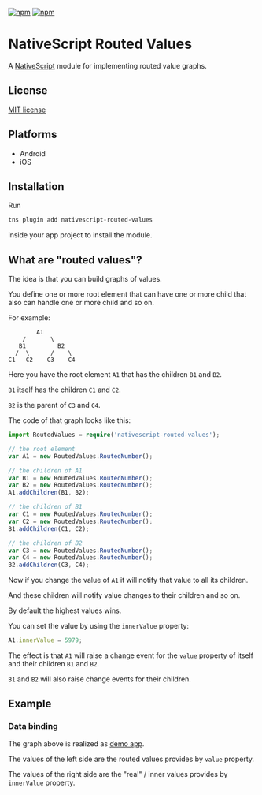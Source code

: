 [![npm](https://img.shields.io/npm/v/nativescript-routed-values.svg)](https://www.npmjs.com/package/nativescript-routed-values)
[![npm](https://img.shields.io/npm/dt/nativescript-routed-values.svg?label=npm%20downloads)](https://www.npmjs.com/package/nativescript-routed-values)

# NativeScript Routed Values

A [NativeScript](https://nativescript.org/) module for implementing routed value graphs.

## License

[MIT license](https://raw.githubusercontent.com/mkloubert/nativescript-routed-values/master/LICENSE)

## Platforms

* Android
* iOS

## Installation

Run

```bash
tns plugin add nativescript-routed-values
```

inside your app project to install the module.

## What are "routed values"?

The idea is that you can build graphs of values.

You define one or more root element that can have one or more child that also can handle one or more child and so on.

For example:

```
        A1
    /       \
   B1         B2
  /  \      /    \
C1   C2    C3    C4
```

Here you have the root element `A1` that has the children `B1` and `B2`.

`B1` itself has the children `C1` and `C2`.

`B2` is the parent of `C3` and `C4`.

The code of that graph looks like this:

```typescript
import RoutedValues = require('nativescript-routed-values');

// the root element
var A1 = new RoutedValues.RoutedNumber();

// the children of A1
var B1 = new RoutedValues.RoutedNumber();
var B2 = new RoutedValues.RoutedNumber();
A1.addChildren(B1, B2);

// the children of B1
var C1 = new RoutedValues.RoutedNumber();
var C2 = new RoutedValues.RoutedNumber();
B1.addChildren(C1, C2);

// the children of B2
var C3 = new RoutedValues.RoutedNumber();
var C4 = new RoutedValues.RoutedNumber();
B2.addChildren(C3, C4);
```

Now if you change the value of `A1` it will notify that value to all its children.

And these children will notify value changes to their children and so on.

By default the highest values wins.

You can set the value by using the `innerValue` property:

```typescript
A1.innerValue = 5979;
```

The effect is that `A1` will raise a change event for the `value` property of itself and their children `B1` and `B2`.

`B1` and `B2` will also raise change events for their children.

## Example

### Data binding

The graph above is realized as [demo app](https://github.com/mkloubert/nativescript-routed-values/tree/master/demo).

The values of the left side are the routed values provides by `value` property.

The values of the right side are the "real" / inner values provides by `innerValue` property.


